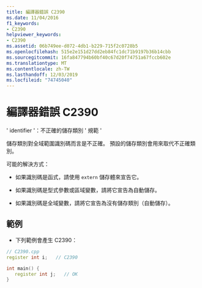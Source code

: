 ```yaml
---
title: 編譯器錯誤 C2390
ms.date: 11/04/2016
f1_keywords:
- C2390
helpviewer_keywords:
- C2390
ms.assetid: 06b749ee-d072-4db1-b229-715f2c0728b5
ms.openlocfilehash: 515e2e151d27dd2eb84fc1dc71b9197b36b14cbb
ms.sourcegitcommit: 16fa847794b60bf40c67d20f74751a67fccb602e
ms.translationtype: MT
ms.contentlocale: zh-TW
ms.lasthandoff: 12/03/2019
ms.locfileid: "74745040"
---
```

# <a name="compiler-error-c2390"></a>編譯器錯誤 C2390

' identifier '：不正確的儲存類別 ' 規範 '

儲存類別對全域範圍識別碼而言是不正確。 預設的儲存類別會用來取代不正確類別。

可能的解決方式：

- 如果識別碼是函式，請使用 `extern` 儲存體來宣告它。

- 如果識別碼是型式參數或區域變數，請將它宣告為自動儲存。

- 如果識別碼是全域變數，請將它宣告為沒有儲存類別（自動儲存）。

## <a name="example"></a>範例

- 下列範例會產生 C2390：

```cpp
// C2390.cpp
register int i;   // C2390

int main() {
   register int j;   // OK
}
```
